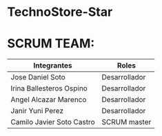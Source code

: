 # TechnoStore-Star
# SCRUM TEAM: 
| Integrantes | Roles |
|-------------|-------|
| Jose Daniel Soto | Desarrollador |
| Irina Ballesteros Ospino | Desarrollador |
| Angel Alcazar Marenco | Desarrollador |
| Janir Yuni Perez | Desarrollador |
| Camilo Javier Soto Castro | SCRUM master |
